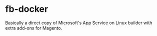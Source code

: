 # fb-docker

Basically a direct copy of Microsoft's App Service on Linux builder with extra add-ons for Magento.